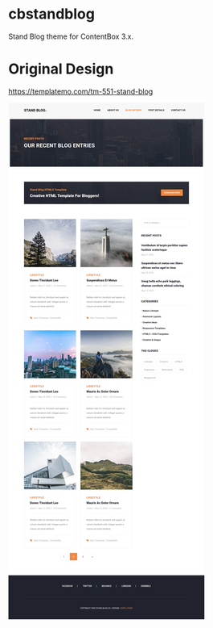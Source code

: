 # cbstandblog
Stand Blog theme for ContentBox 3.x.

# Original Design
https://templatemo.com/tm-551-stand-blog


<img src="https://raw.githubusercontent.com/LucidSolutions/cbstandblog/master/screenshot.png" class="img-responsive">